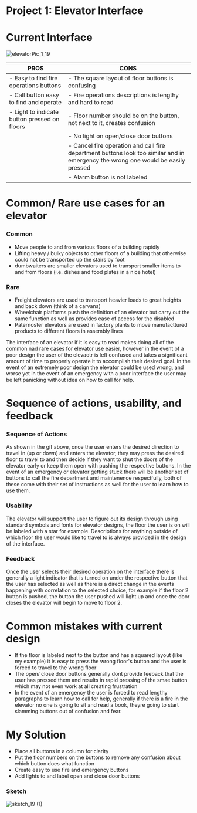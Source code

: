 # Project 1: Elevator Interface

# Current Interface
![elevatorPic_1_19](https://user-images.githubusercontent.com/59324140/192892181-4ef6b3e9-0463-49b2-b980-0e0e0932f8d0.jpg)

| PROS | CONS |
| --- | --- |
| - Easy to find fire operations buttons |      - The square layout of floor buttons is confusing |
| - Call button easy to find and operate |      - Fire operations descriptions is lengthy and hard to read |
| - Light to indicate button pressed on floors |      - Floor number should be on the button, not next to it, creates confusion |
|   |       - No light on open/close door buttons |
|   |       - Cancel fire operation and call fire department buttons look too similar and in emergency the wrong one would be easily pressed |
|   |       - Alarm button is not labeled | 

# Common/ Rare use cases for an elevator
### Common
- Move people to and from various floors of a building rapidly
- Lifting heavy / bulky objects to other floors of a building that otherwise could not be transported up the stairs by foot
- dumbwaiters are smaller elevators used to transport smaller items to and from floors (i.e. dishes and food plates in a nice hotel)

### Rare
- Freight elevators are used to transport heavier loads to great heights and back down (think of a carvana) 
- Wheelchair platforms push the definition of an elevator but carry out the same function as well as provides ease of access for the disabled
- Paternoster elevators are used in factory plants to move manufacttured products to different floors in assembly lines

The interface of an elevator if it is easy to read makes doing all of the common nad rare cases for elevator use easier, however in the event of a poor design the user of the elevaotr is left confused and takes a significant amount of time to properly operate it to accomplish their desired goal. In the event of an extremely poor design the elevator could be used wrong, and worse yet in the event of an emergency with a poor interface the user may be left panicking without idea on how to call for help.

# Sequence of actions, usability, and feedback
### Sequence of Actions
As shown in the gif above, once the user enters the desired direction to travel in (up or down) and enters the elevator, they may press the desired floor to travel to and then decide if they want to shut the doors of the elevator early or keep them open with pushing the respective buttons.
In the event of an emergency or elevator getting stuck there will be another set of buttons to call the fire department and maintenence respectfully, both of these come with their set of instructions as well for the user to learn how to use them.

### Usability
The elevator will support the user to figure out its design through using standard symbols and fonts for elevator designs, the floor the user is on will be labeled with a star for example. Descriptions for anything outside of which floor the user would like to travel to is always provided in the design of the interface.

### Feedback
Once the user selects their desired operation on the interface there is generally a light indicator that is turned on under the respective button that the user has selected as well as there is a direct change in the events happening with correlation to the selected choice, for example if the floor 2 button is pushed, the button the user pushed will light up and once the door closes the elevator will begin to move to floor 2.

# Common mistakes with current design
- If the floor is labeled next to the button and has a squared layout (like my example) it is easy to press the wrong floor's button and the user is forced to travel to the wrong floor
- The open/ close door buttons generally dont provide feeback that the user has pressed them and results in rapid pressing of the smae button which may not even work at all creating frustration
- In the event of an emergency the user is forced to read lengthy paragraphs to learn how to call for help, generally if there is a fire in the elevator no one is going to sit and read a book, theyre going to start slamming buttons out of confusion and fear.

#  My Solution
- Place all buttons in a column for clarity 
- Put the floor numbers on the buttons to remove any confusion about which button does what function
- Create easy to use fire and emergency buttons
- Add lights to and label open and close door buttons
### Sketch
![sketch_19 (1)](https://user-images.githubusercontent.com/59324140/192891878-ede1a61a-a9d2-44c5-a0a0-1116006edd64.jpg)


